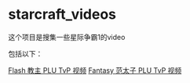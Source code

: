 # starcraft_videos

这个项目是搜集一些星际争霸1的video

包括以下：

[Flash 教主 PLU TvP 视频](flash_TvP_plu.md)
[Fantasy 范太子 PLU TvP 视频](fantasy_TvP_plu.md)
